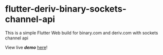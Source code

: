 # flutter-deriv-binary-sockets-channel-api
This is a simple Flutter Web build for binary.com and deriv.com with sockets channel api

View live ***demo*** [here](https://jepbura.github.io/flutter-deriv-binary-sockets-channel-api/)!
